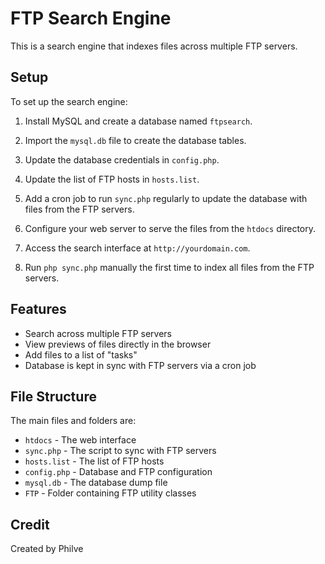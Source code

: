 # FTP Search Engine

This is a search engine that indexes files across multiple FTP servers.

## Setup

To set up the search engine:

1. Install MySQL and create a database named `ftpsearch`.

2. Import the `mysql.db` file to create the database tables.

3. Update the database credentials in `config.php`.

4. Update the list of FTP hosts in `hosts.list`.

5. Add a cron job to run `sync.php` regularly to update the database with files from the FTP servers. 

6. Configure your web server to serve the files from the `htdocs` directory.

7. Access the search interface at `http://yourdomain.com`.

8. Run `php sync.php` manually the first time to index all files from the FTP servers.

## Features

- Search across multiple FTP servers 
- View previews of files directly in the browser
- Add files to a list of "tasks"
- Database is kept in sync with FTP servers via a cron job

## File Structure

The main files and folders are:

- `htdocs` - The web interface 
- `sync.php` - The script to sync with FTP servers 
- `hosts.list` - The list of FTP hosts 
- `config.php` - Database and FTP configuration 
- `mysql.db` - The database dump file 
- `FTP` - Folder containing FTP utility classes

## Credit

Created by Philve
